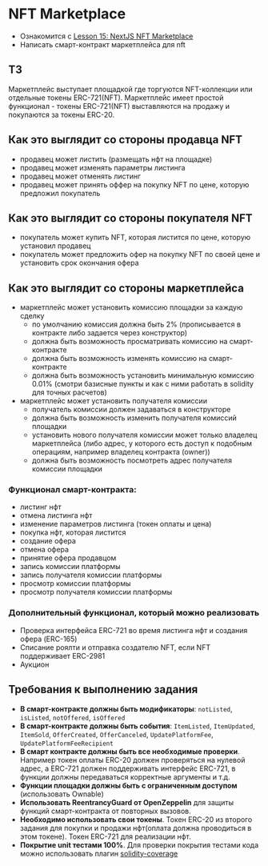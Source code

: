 # NFT Marketplace

- Ознакомится с [Lesson 15: NextJS NFT Marketplace](https://github.com/smartcontractkit/full-blockchain-solidity-course-js#lesson-15-nextjs-nft-marketplace-if-you-finish-this-lesson-you-are-a-full-stack-monster)
- Написать смарт-контракт маркетплейса для nft

## ТЗ

Маркетплейс выступает площадкой где торгуются NFT-коллекции или отдельные токены ERC-721(NFT). Маркетплейс имеет простой функционал - токены ERC-721(NFT) выставляются на продажу и покупаются за токены ERC-20.

## Как это выглядит со стороны продавца NFT

- продавец может листить (размещать нфт на площадке)
- продавец может изменять параметры листинга
- продавец может отменять листинг
- продавец может принять оффер на покупку NFT по цене, которую предложил покупатель

## Как это выглядит со стороны покупателя NFT

- покупатель может купить NFT, которая листится по цене, которую установил продавец
- покупатель может предложить офер на покупку NFT по своей цене и установить срок окончания офера

## Как это выглядит со стороны маркетплейса

- маркетплейс может установить комиссию площадки за каждую сделку
    - по умолчанию комиссия должна быть 2% (прописывается в контракте либо задается через конструктор)
    - должна быть возможность просматривать комиссию на смарт-контракте
    - должна быть возможность изменять комиссию на смарт-контракте
    - должна быть возможность установить минимальную комиссию 0.01% (смотри базисные пункты и как с ними работать в solidity для точных расчетов)
- маркетплейс может установить получателя комиссии
    - получатель комиссии должен задаваться в конструкторе
    - должна быть возможность изменить получателя комиссий площадки
    - установить нового получателя комиссии может только владелец маркетплейса (либо адрес, у которого есть доступ к подобным операциям, например владелец контракта (owner))
    - должна быть возможность посмотреть адрес получателя комиссии площадки

### Функционал смарт-контракта:

- листинг нфт
- отмена листинга нфт
- изменение параметров листинга (токен оплаты и цена)
- покупка нфт, которая листится
- создание офера
- отмена офера
- принятие офера продавцом
- запись комиссии платформы
- запись получателя комиссии платформы
- просмотр комиссии платформы
- просмотр получателя комиссии платформы

### Дополнительный функционал, который можно реализовать

- Проверка интерфейса ERC-721 во время листинга нфт и создания офера (ERC-165)
- Списание роялти и отправка создателю NFT, если NFT поддерживает ERC-2981
- Аукцион

## Требования к выполнению задания

- **В смарт-контракте должны быть модификаторы**: `notListed`, `isListed`, `notOffered`, `isOffered`
- **В смарт-контракте должны быть события**: `ItemListed`, `ItemUpdated`, `ItemSold`, `OfferCreated`, `OfferCanceled`,  `UpdatePlatformFee`,  `UpdatePlatformFeeRecipient`
- **В смарт контракте должны быть все необходимые проверки**. Например токен оплаты ERC-20 должен проверяться на нулевой адрес, а ERC-721 должен поддерживать интерфейс ERC-721, в функции должны передаваться корректные аргументы и т.д.
- **Функции площадки должны быть с ограниченным доступом** (использовать Ownable)
- **Использовать ReentrancyGuard от OpenZeppelin** для защиты функций смарт-контракта от повторных вызовов.
- **Необходимо использовать свои токены**. Токен ERC-20 из второго задания для покупки и продажи нфт(оплата должна проводиться в этом токене). Токен ERC-721 для реализации нфт.
- **Покрытие unit тестами 100%**. Для проверки покрытия тестами кода можно использовать плагин [solidity-coverage](https://www.npmjs.com/package/solidity-coverage)